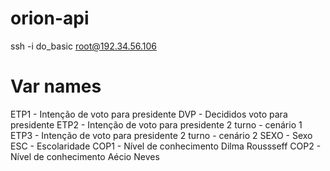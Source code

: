 orion-api
=========

ssh -i do_basic root@192.34.56.106

# Var names

ETP1 - Intenção de voto para presidente
DVP - Decididos voto para presidente
ETP2 - Intenção de voto para presidente 2 turno - cenário 1
ETP3 - Intenção de voto para presidente 2 turno - cenário 2
SEXO - Sexo
ESC - Escolaridade
COP1 - Nível de conhecimento Dilma Roussseff
COP2 - Nível de conhecimento Aécio Neves

